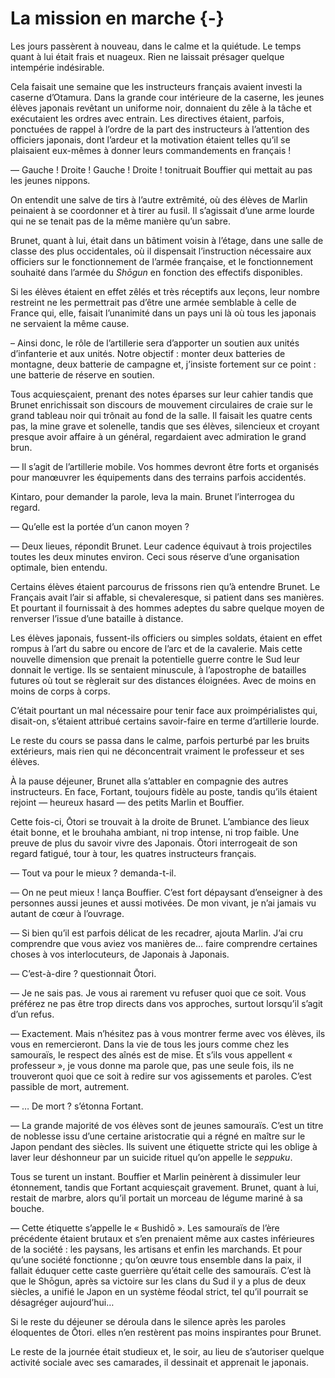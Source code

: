 # La mission en marche {-}

Les jours passèrent à nouveau, dans le calme et la quiétude. Le temps quant à
lui était frais et nuageux. Rien ne laissait présager quelque intempérie
indésirable.

Cela faisait une semaine que les instructeurs français avaient investi la
caserne d’Otamura. Dans la grande cour intérieure de la caserne, les jeunes
élèves japonais revêtant un uniforme noir, donnaient du zêle à la tâche et
exécutaient les ordres avec entrain. Les directives étaient, parfois, ponctuées
de rappel à l’ordre de la part des instructeurs à l’attention des officiers
japonais, dont l’ardeur et la motivation étaient telles qu’il se plaisaient
eux-mêmes à donner leurs commandements en français !

— Gauche ! Droite ! Gauche ! Droite ! tonitruait Bouffier qui mettait au pas
les jeunes nippons.

On entendit une salve de tirs à l’autre extrêmité, où des élèves de Marlin
peinaient à se coordonner et à tirer au fusil. Il s’agissait d’une arme lourde
qui ne se tenait pas de la même manière qu’un sabre.

Brunet, quant à lui, était dans un bâtiment voisin à l’étage, dans une salle
de classe des plus occidentales, où il dispensait l’instruction nécessaire aux
officiers sur le fonctionnement de l’armée française, et le fonctionnement
souhaité dans l’armée du *Shōgun* en fonction des effectifs disponibles.

Si les élèves étaient en effet zêlés et très réceptifs aux leçons, leur nombre
restreint ne les permettrait pas d’être une armée semblable à celle de France
qui, elle, faisait l’unanimité dans un pays uni là où tous les japonais ne
servaient la même cause.

– Ainsi donc, le rôle de l’artillerie sera d’apporter un soutien aux unités
d’infanterie et aux unités. Notre objectif : monter deux batteries de montagne,
deux batterie de campagne et, j’insiste fortement sur ce point : une batterie
de réserve en soutien.

Tous acquiesçaient, prenant des notes éparses sur leur cahier tandis que Brunet
enrichissait son discours de mouvement circulaires de craie sur le grand
tableau noir qui trônait au fond de la salle. Il faisait les quatre cents pas,
la mine grave et solenelle, tandis que ses élèves, silencieux et croyant
presque avoir affaire à un général, regardaient avec admiration le grand brun.

— Il s’agit de l’artillerie mobile. Vos hommes devront être forts et organisés
pour manœuvrer les équipements dans des terrains parfois accidentés. 

Kintaro, pour demander la parole, leva la main. Brunet l’interrogea du regard.

— Qu’elle est la portée d’un canon moyen ?

— Deux lieues, répondit Brunet. Leur cadence équivaut à trois projectiles
toutes les deux minutes environ. Ceci sous réserve d’une organisation optimale,
bien entendu.

Certains élèves étaient parcourus de frissons rien qu’à entendre Brunet. Le
Français avait l’air si affable, si chevaleresque, si patient dans ses
manières. Et pourtant il fournissait à des hommes adeptes du sabre quelque
moyen de renverser l’issue d’une bataille à distance.

Les élèves japonais, fussent-ils officiers ou simples soldats, étaient en effet
rompus à l’art du sabre ou encore de l’arc et de la cavalerie. Mais cette
nouvelle dimension que prenait la potentielle guerre contre le Sud leur donnait
le vertige. Ils se sentaient minuscule, à l’apostrophe de batailles futures où
tout se règlerait sur des distances éloignées. Avec de moins en moins de
corps à corps.

C’était pourtant un mal nécessaire pour tenir face aux proimpérialistes qui,
disait-on, s’étaient attribué certains savoir-faire en terme d’artillerie
lourde.

Le reste du cours se passa dans le calme, parfois perturbé par les bruits
extérieurs, mais rien qui ne déconcentrait vraiment le professeur et ses
élèves.

À la pause déjeuner, Brunet alla s’attabler en compagnie des autres
instructeurs. En face, Fortant, toujours fidèle au poste, tandis qu’ils étaient
rejoint — heureux hasard — des petits Marlin et Bouffier.

Cette fois-ci, Ōtori se trouvait à la droite de Brunet. L’ambiance des lieux
était bonne, et le brouhaha ambiant, ni trop intense, ni trop faible. Une
preuve de plus du savoir vivre des Japonais. Ōtori interrogeait de son regard
fatigué, tour à tour, les quatres instructeurs français.

— Tout va pour le mieux ? demanda-t-il.

— On ne peut mieux ! lança Bouffier. C’est fort dépaysant d’enseigner à des
personnes aussi jeunes et aussi motivées. De mon vivant, je n’ai jamais vu
autant de cœur à l’ouvrage.

— Si bien qu’il est parfois délicat de les recadrer, ajouta Marlin. J’ai cru
comprendre que vous aviez vos manières de… faire comprendre certaines choses
à vos interlocuteurs, de Japonais à Japonais.

— C’est-à-dire ? questionnait Ōtori.

— Je ne sais pas. Je vous ai rarement vu refuser quoi que ce soit. Vous
préférez ne pas être trop directs dans vos approches, surtout lorsqu’il s’agit
d’un refus.

— Exactement. Mais n’hésitez pas à vous montrer ferme avec vos élèves, ils vous
en remercieront. Dans la vie de tous les jours comme chez les samouraïs, le
respect des aînés est de mise. Et s’ils vous appellent « professeur », je vous
donne ma parole que, pas une seule fois, ils ne trouveront quoi que ce soit à
redire sur vos agissements et paroles. C’est passible de mort, autrement.

— … De mort ? s’étonna Fortant.

— La grande majorité de vos élèves sont de jeunes samouraïs. C’est un titre de
noblesse issu d’une certaine aristocratie qui a régné en maître sur le Japon
pendant des siècles. Ils suivent une étiquette stricte qui les oblige à laver
leur déshonneur par un suicide rituel qu’on appelle le *seppuku*.

Tous se turent un instant. Bouffier et Marlin peinèrent à dissimuler leur
étonnement, tandis que Fortant acquiesçait gravement. Brunet, quant à lui,
restait de marbre, alors qu’il portait un morceau de légume mariné à sa bouche.

— Cette étiquette s’appelle le « Bushidō ». Les samouraïs de l’ère précédente
étaient brutaux et s’en prenaient même aux castes inférieures de la société :
les paysans, les artisans et enfin les marchands. Et pour qu’une société
fonctionne ; qu’on œuvre tous ensemble dans la paix, il fallait éduquer cette
caste guerrière qu’était celle des samouraïs. C’est là que le Shōgun, après
sa victoire sur les clans du Sud il y a plus de deux siècles, a unifié le Japon
en un système féodal strict, tel qu’il pourrait se désagréger aujourd’hui…

Si le reste du déjeuner se déroula dans le silence après les paroles éloquentes
de Ōtori. elles n’en restèrent pas moins inspirantes pour Brunet.

Le reste de la journée était studieux et, le soir, au lieu de s’autoriser
quelque activité sociale avec ses camarades, il dessinait et apprenait le
japonais.
